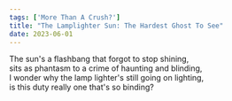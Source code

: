 ```yaml
---
tags: ['More Than A Crush?']
title: "The Lamplighter Sun: The Hardest Ghost To See"
date: 2023-06-01
---
```


The sun's a flashbang that forgot to stop shining,  
sits as phantasm to a crime of haunting and blinding,  
I wonder why the lamp lighter's still going on lighting,  
is this duty really one that's so binding?

